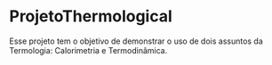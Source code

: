 # ProjetoThermological
Esse projeto tem o objetivo de demonstrar o uso de dois assuntos da Termologia: Calorimetria e Termodinâmica. 
